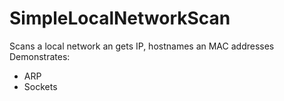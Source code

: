# SimpleLocalNetworkScan
Scans a local network an gets IP, hostnames an MAC addresses
Demonstrates:
- ARP
- Sockets
